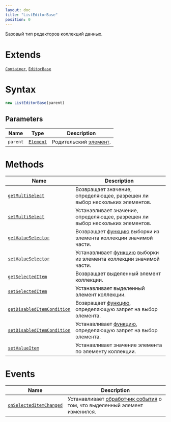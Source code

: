 ```yaml
---
layout: doc
title: "ListEditorBase"
position: 0
---
```


Базовый тип редакторов коллекций данных.

# Extends

[`Container`](../../Core/Elements/Container), [`EditorBase`](../EditorBase/)

# Syntax

```js
new ListEditorBase(parent)
```

## Parameters

|Name|Type|Description|
|----|----|-----------|
|`parent`|[`Element`](../../Core/Elements/Element)|Родительский [элемент](../../Core/Elements/Element).|

# Methods

|Name|Description|
|----|-----------|
|[`getMultiSelect`](ListEditorBase.getMultiSelect/)|Возвращает значение, определяющее, разрешен ли выбор нескольких элементов.|
|[`setMultiSelect`](ListEditorBase.setMultiSelect/)|Устанавливает значение, определяющее, разрешен ли выбор нескольких элементов.|
|[`getValueSelector`](ListEditorBase.getValueSelector/)|Возвращает [функцию](../../Core/Script/) выборки из элемента коллекции значимой части.|
|[`setValueSelector`](ListEditorBase.setValueSelector/)|Устанавливает [функцию](../../Core/Script/) выборки из элемента коллекции значимой части.|
|[`getSelectedItem`](ListEditorBase.getSelectedItem/)|Возвращает выделенный элемент коллекции.|
|[`setSelectedItem`](ListEditorBase.setSelectedItem/)|Устанавливает выделенный элемент коллекции.|
|[`getDisabledItemCondition`](ListEditorBase.getDisabledItemCondition/)|Возвращает [функцию](../../Core/Script/), определяющую запрет на выбор элемента.|
|[`setDisabledItemCondition`](ListEditorBase.setDisabledItemCondition/)|Устанавливает [функцию](../../Core/Script/), определяющую запрет на выбор элемента.|
|[`setValueItem`](ListEditorBase.setValueItem/)|Устанавливает значение элемента по элементу коллекции.|

# Events

|Name|Description|
|----|-----------|
|[`onSelectedItemChanged`](ListEditorBase.onSelectedItemChanged/)|Устанавливает [обработчик события](../../Core/Script/) о том, что выделенный элемент изменился.|
